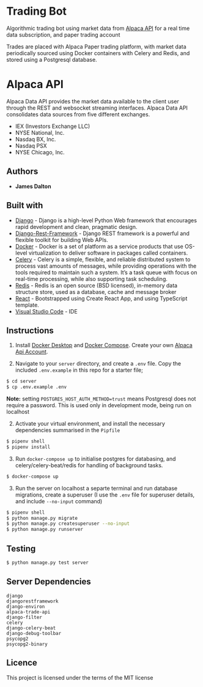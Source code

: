 # **Trading Bot**

Algorithmic trading bot using market data from [Alpaca API](https://alpaca.markets/docs/api-documentation/) for a real time data subscription, and paper trading account

Trades are placed with Alpaca Paper trading platform, with market data periodically sourced using Docker containers with Celery and Redis, and stored using a Postgresql database.

# **Alpaca API**

Alpaca Data API provides the market data available to the client user through the REST and websocket streaming interfaces. Alpaca Data API consolidates data sources from five different exchanges.

- IEX (Investors Exchange LLC)
- NYSE National, Inc.
- Nasdaq BX, Inc.
- Nasdaq PSX
- NYSE Chicago, Inc.

## Authors

- **James Dalton**

## Built with

- [Django](https://nodejs.org/en/) - Django is a high-level Python Web framework that encourages rapid development and clean, pragmatic design.
- [Django-Rest-Framework](https://www.django-rest-framework.org/) - Django REST framework is a powerful and flexible toolkit for building Web APIs.
- [Docker](https://www.docker.com/) - Docker is a set of platform as a service products that use OS-level virtualization to deliver software in packages called containers.
- [Celery](https://docs.celeryproject.org/en/stable/index.html#) - Celery is a simple, flexible, and reliable distributed system to process vast amounts of messages, while providing operations with the tools required to maintain such a system. It’s a task queue with focus on real-time processing, while also supporting task scheduling.
- [Redis](https://redis.io/) - Redis is an open source (BSD licensed), in-memory data structure store, used as a database, cache and message broker
- [React](https://create-react-app.dev/docs/adding-typescript/) - Bootstrapped using Create React App, and using TypeScript template.
- [Visual Studio Code](https://code.visualstudio.com/) - IDE

## Instructions

1. Install [Docker Desktop](https://www.docker.com/products/docker-desktop) and [Docker Compose](https://docs.docker.com/compose/install/). Create your own [Alpaca Api Account](https://app.alpaca.markets/signup).

2. Navigate to your `server` directory, and create a `.env` file. Copy the included `.env.example` in this repo for a starter file;

```sh
$ cd server
$ cp .env.example .env
```

**Note:** setting `POSTGRES_HOST_AUTH_METHOD=trust` means Postgresql does not require a password. This is used only in development mode, being run on localhost

2. Activate your virtual environment, and install the necessary dependencies summarised in the `Pipfile`

```sh
$ pipenv shell
$ pipenv install
```

3. Run `docker-compose up` to initialise postgres for databasing, and celery/celery-beat/redis for handling of background tasks.

```sh
$ docker-compose up
```

3. Run the server on localhost a separte terminal and run database migrations, create a superuser (I use the `.env` file for superuser details, and include `--no-input` command)

```sh
$ pipenv shell
$ python manage.py migrate
$ python manage.py createsuperuser --no-input
$ python manage.py runserver
```

## Testing

```sh
$ python manage.py test server
```

## Server Dependencies

```
django
djangorestframework
django-environ
alpaca-trade-api
django-filter
celery
django-celery-beat
django-debug-toolbar
psycopg2
psycopg2-binary
```

## Licence

This project is licensed under the terms of the MIT license
